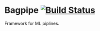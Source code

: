 # Bagpipe [![Build Status](https://travis-ci.org/Alpus/bagpipe.svg?branch=master)](https://travis-ci.org/Alpus/bagpipe)
Framework for ML piplines.


